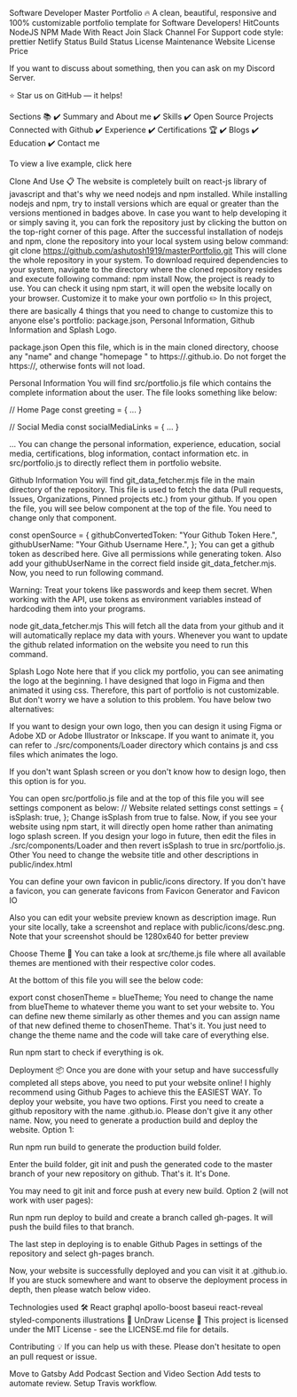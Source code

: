 

Software Developer Master Portfolio 🔥
A clean, beautiful, responsive and 100% customizable portfolio
template for Software Developers!
HitCounts NodeJS NPM Made With React Join Slack Channel For Support code style: prettier
Netlify Status Build Status License Maintenance Website License Price

If you want to discuss about something, then you can ask on my Discord Server.



⭐ Star us on GitHub — it helps!

Sections 📚
✔️ Summary and About me
✔️ Skills
✔️ Open Source Projects Connected with Github
✔️ Experience
✔️ Certifications 🏆
✔️ Blogs
✔️ Education
✔️ Contact me

To view a live example, click here

Clone And Use 📋
The website is completely built on react-js library of javascript and that's why we need nodejs and npm installed.
While installing nodejs and npm, try to install versions which are equal or greater than the versions mentioned in badges above.
In case you want to help developing it or simply saving it, you can fork the repository just by clicking the button on the top-right corner of this page.
After the successful installation of nodejs and npm, clone the repository into your local system using below command:
 git clone https://github.com/ashutosh1919/masterPortfolio.git
This will clone the whole repository in your system.
To download required dependencies to your system, navigate to the directory where the cloned repository resides and execute following command:
npm install
Now, the project is ready to use.
You can check it using npm start, it will open the website locally on your browser.
Customize it to make your own portfolio ✏️
In this project, there are basically 4 things that you need to change to customize this to anyone else's portfolio: package.json, Personal Information, Github Information and Splash Logo.

package.json
Open this file, which is in the main cloned directory, choose any "name" and change "homepage " to https://<your-github-username>.github.io. Do not forget the https://, otherwise fonts will not load.

Personal Information
You will find src/portfolio.js file which contains the complete information about the user. The file looks something like below:

// Home Page
const greeting = {
    ...
}

// Social Media
const socialMediaLinks = {
    ...
}

...
You can change the personal information, experience, education, social media, certifications, blog information, contact information etc. in src/portfolio.js to directly reflect them in portfolio website.

Github Information
You will find git_data_fetcher.mjs file in the main directory of the repository. This file is used to fetch the data (Pull requests, Issues, Organizations, Pinned projects etc.) from your github. If you open the file, you will see below component at the top of the file. You need to change only that component.

const openSource = {
  githubConvertedToken: "Your Github Token Here.",
  githubUserName: "Your Github Username Here.",
};
You can get a github token as described here. Give all permissions while generating token. Also add your githubUserName in the correct field inside git_data_fetcher.mjs. Now, you need to run following command.

Warning: Treat your tokens like passwords and keep them secret. When working with the API, use tokens as environment variables instead of hardcoding them into your programs.

node git_data_fetcher.mjs
This will fetch all the data from your github and it will automatically replace my data with yours. Whenever you want to update the github related information on the website you need to run this command.

Splash Logo
Note here that if you click my portfolio, you can see animating the logo at the beginning. I have designed that logo in Figma and then animated it using css. Therefore, this part of portfolio is not customizable. But don't worry we have a solution to this problem. You have below two alternatives:

If you want to design your own logo, then you can design it using Figma or Adobe XD or Adobe Illustrator or Inkscape. If you want to animate it, you can refer to ./src/components/Loader directory which contains js and css files which animates the logo.

If you don't want Splash screen or you don't know how to design logo, then this option is for you.

You can open src/portfolio.js file and at the top of this file you will see settings component as below:
// Website related settings
const settings = {
  isSplash: true,
};
Change isSplash from true to false.
Now, if you see your website using npm start, it will directly open home rather than animating logo splash screen.
If you design your logo in future, then edit the files in ./src/components/Loader and then revert isSplash to true in src/portfolio.js.
Other
You need to change the website title and other descriptions in public/index.html

You can define your own favicon in public/icons directory. If you don't have a favicon, you can generate favicons from Favicon Generator and Favicon IO

Also you can edit your website preview known as description image. Run your site locally, take a screenshot and replace with public/icons/desc.png. Note that your screenshot should be 1280x640 for better preview

Choose Theme 🌈
You can take a look at src/theme.js file where all available themes are mentioned with their respective color codes.

At the bottom of this file you will see the below code:

export const chosenTheme = blueTheme;
You need to change the name from blueTheme to whatever theme you want to set your website to.
You can define new theme similarly as other themes and you can assign name of that new defined theme to chosenTheme.
That's it. You just need to change the theme name and the code will take care of everything else.

Run npm start to check if everything is ok.

Deployment 📦
Once you are done with your setup and have successfully completed all steps above, you need to put your website online!
I highly recommend using Github Pages to achieve this the EASIEST WAY.
To deploy your website, you have two options. First you need to create a github repository with the name <your-github-username>.github.io. Please don't give it any other name.
Now, you need to generate a production build and deploy the website.
Option 1:

Run npm run build to generate the production build folder.

Enter the build folder, git init and push the generated code to the master branch of your new repository on github. That's it. It's Done.

You may need to git init and force push at every new build. Option 2 (will not work with user pages):

Run npm run deploy to build and create a branch called gh-pages. It will push the build files to that branch.

The last step in deploying is to enable Github Pages in settings of the repository and select gh-pages branch.

Now, your website is successfully deployed and you can visit it at <your-github-username>.github.io.
If you are stuck somewhere and want to observe the deployment process in depth, then please watch below video.



Technologies used 🛠️
React
graphql
apollo-boost
baseui
react-reveal
styled-components
illustrations 🍥
UnDraw
License 📄
This project is licensed under the MIT License - see the LICENSE.md file for details.

Contributing 💡
If you can help us with these. Please don't hesitate to open an pull request or issue.

Move to Gatsby
Add Podcast Section and Video Section
Add tests to automate review.
Setup Travis workflow.
